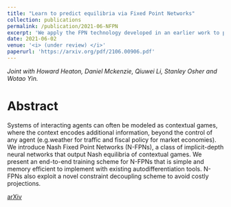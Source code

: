 ```yaml
---
title: "Learn to predict equilibria via Fixed Point Networks"
collection: publications
permalink: /publication/2021-06-NFPN
excerpt: 'We apply the FPN technology developed in an earlier work to predict Nash equilibria in parametrized games.'
date: 2021-06-02
venue: '<i> (under review) </i>'
paperurl: 'https://arxiv.org/pdf/2106.00906.pdf'
---
```

<i> Joint with Howard Heaton, Daniel Mckenzie, Qiuwei Li, Stanley Osher and Wotao Yin.</i>

Abstract
======
Systems of interacting agents can often be modeled as contextual games, where the context encodes additional information, beyond the control of any agent (e.g.weather for traffic and fiscal policy for market economies). We introduce Nash Fixed Point Networks (N-FPNs), a class of implicit-depth neural networks that output Nash equilibria of contextual games. We present an end-to-end training scheme for N-FPNs that is simple and memory efficient to implement with existing autodifferentiation tools. N-FPNs also exploit a novel constraint decoupling scheme to avoid costly projections. 

[arXiv](https://arxiv.org/abs/2106.00906)
